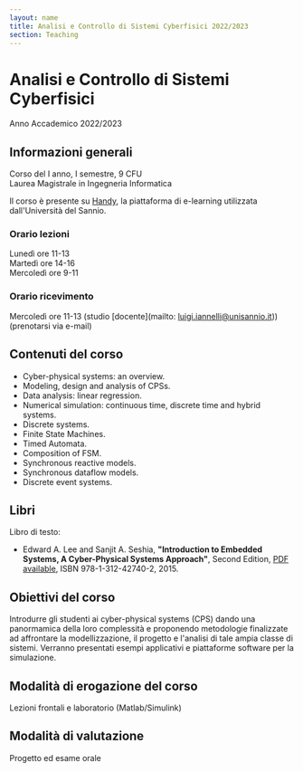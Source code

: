 ```yaml
---
layout: name
title: Analisi e Controllo di Sistemi Cyberfisici 2022/2023
section: Teaching
---
```


Analisi e Controllo di Sistemi Cyberfisici
====================

Anno Accademico 2022/2023


Informazioni generali
----------------------

Corso del I anno, I semestre, 9 CFU  
Laurea Magistrale in Ingegneria Informatica 

Il corso è presente su [Handy](https://handy.unisannio.it/course/view.php?id=535), la piattaforma di e-learning utilizzata dall'Università del Sannio. 

### **Orario lezioni**  
Lunedì ore 11-13   
Martedì ore 14-16    
Mercoledì ore 9-11   


### **Orario ricevimento**  
Mercoledì ore 11-13 (studio [docente](mailto: luigi.iannelli@unisannio.it)) (prenotarsi via e-mail) 

<!-- [Quaderno del corso](http://www.ing.unisannio.it/iannelli/_newsite/teaching/2014-CA/CA-2014-cpn) -->

Contenuti del corso
--------------

- Cyber-physical systems: an overview. 
- Modeling, design and analysis of CPSs. 
- Data analysis: linear regression. 
- Numerical simulation: continuous time, discrete time and hybrid systems.
- Discrete systems.
- Finite State Machines.
- Timed Automata.
- Composition of FSM.
- Synchronous reactive models.
- Synchronous dataflow models.
- Discrete event systems.

Libri
------

Libro di testo:  
- Edward A. Lee and Sanjit A. Seshia, **"Introduction to Embedded Systems, A Cyber-Physical Systems Approach"**, Second Edition, [PDF available](http://LeeSeshia.org), ISBN 978-1-312-42740-2, 2015.


Obiettivi del corso
----------------

Introdurre gli studenti ai cyber-physical systems (CPS) dando una panormamica della loro complessità e proponendo metodologie finalizzate ad affrontare la modellizzazione, il progetto e l'analisi di tale ampia classe di sistemi. Verranno presentati esempi applicativi e piattaforme software per la simulazione.

Modalità di erogazione del corso
-----------------

Lezioni frontali e laboratorio (Matlab/Simulink)

Modalità di valutazione
-------------------

Progetto ed esame orale
